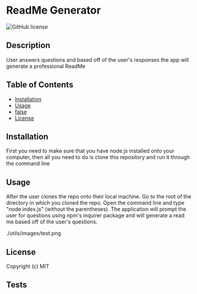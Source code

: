 
  # ReadMe Generator

  ![GitHub license](https://img.shields.io/badge/license-MIT-blue.svg)
  
  ## Description
  User answers questions and based off of the user's responses the app will generate a professional ReadMe

  ## Table of Contents

  * [Installation](#installation)
  * [Usage](#usage)
  * [false](#false)
  * [License](#license)


  ## Installation
  First you need to make sure that you have node.js installed onto your computer, then all you need to do is clone this repository and run it through the command line
  
  
  ## Usage
  After the user clones the repo onto their local machine. Go to the root of the directory in which you cloned the repo. Open the command line and type "node index.js" (without the parentheses). The application will prompt the user for questions using npm's inquirer package and will generate a read me based off of the user's questions.
  
   ./utils/images/test.png

  ## 
  
  
  ## License
  Copyright (c) MIT

  ## Tests

